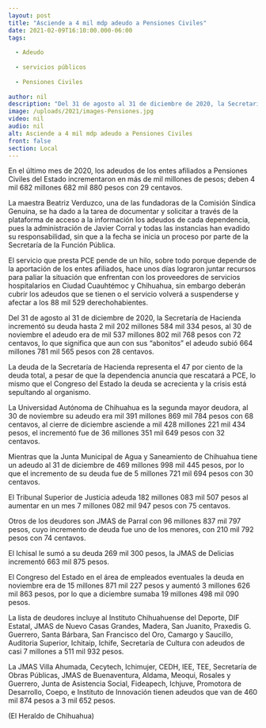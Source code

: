 ```yaml
---
layout: post
title: "Asciende a 4 mil mdp adeudo a Pensiones Civiles"
date: 2021-02-09T16:10:00.000-06:00
tags:
  
  - Adeudo
  
  - servicios públicos
  
  - Pensiones Civiles
  
author: nil
description: "Del 31 de agosto al 31 de diciembre de 2020, la Secretaría de Hacienda incrementó su deuda hasta 2 mil 202 millones 584 mil 334 pesos"
image: /uploads/2021/images-Pensiones.jpg
video: nil
audio: nil
alt: Asciende a 4 mil mdp adeudo a Pensiones Civiles
front: false
section: Local
---
```


En el último mes de 2020, los adeudos de los entes afiliados a Pensiones Civiles del Estado incrementaron en más de mil millones de pesos; deben 4 mil 682 millones 682 mil 880 pesos con 29 centavos.

La maestra Beatriz Verduzco, una de las fundadoras de la Comisión Síndica Genuina, se ha dado a la tarea de documentar y solicitar a través de la plataforma de acceso a la información los adeudos de cada dependencia, pues la administración de Javier Corral y todas las instancias han evadido su responsabilidad, sin que a la fecha se inicia un proceso por parte de la Secretaría de la Función Pública.

El servicio que presta PCE pende de un hilo, sobre todo porque depende de la aportación de los entes afiliados, hace unos días lograron juntar recursos para paliar la situación que enfrentan con los proveedores de servicios hospitalarios en Ciudad Cuauhtémoc y Chihuahua, sin embargo deberán cubrir los adeudos que se tienen o el servicio volverá a suspenderse y afectar a los 88 mil 529 derechohabientes.

Del 31 de agosto al 31 de diciembre de 2020, la Secretaría de Hacienda incrementó su deuda hasta 2 mil 202 millones 584 mil 334 pesos, al 30 de noviembre el adeudo era de mil 537 millones 802 mil 768 pesos con 72 centavos, lo que significa que aun con sus “abonitos” el adeudo subió 664 millones 781 mil 565 pesos con 28 centavos.

La deuda de la Secretaría de Hacienda representa el 47 por ciento de la deuda total, a pesar de que la dependencia anuncia que rescatará a PCE, lo mismo que el Congreso del Estado la deuda se acrecienta y la crisis está sepultando al organismo.

La Universidad Autónoma de Chihuahua es la segunda mayor deudora, al 30 de noviembre su adeudo era mil 391 millones 869 mil 784 pesos con 68 centavos, al cierre de diciembre asciende a mil 428 millones 221 mil 434 pesos, el incrementó fue de 36 millones 351 mil 649 pesos con 32 centavos.

Mientras que la Junta Municipal de Agua y Saneamiento de Chihuahua tiene un adeudo al 31 de diciembre de 469 millones 998 mil 445 pesos, por lo que el incremento de su deuda fue de 5 millones 721 mil 694 pesos con 30 centavos.

El Tribunal Superior de Justicia adeuda 182 millones 083 mil 507 pesos al aumentar en un mes 7 millones 082 mil 947 pesos con 75 centavos.

Otros de los deudores son JMAS de Parral con 96 millones 837 mil 797 pesos, cuyo incremento de deuda fue uno de los menores, con 210 mil 792 pesos con 74 centavos.

El Ichisal le sumó a su deuda 269 mil 300 pesos, la JMAS de Delicias incrementó 663 mil 875 pesos.

El Congreso del Estado en el área de empleados eventuales la deuda en noviembre era de 15 millones 871 mil 227 pesos y aumentó 3 millones 626 mil 863 pesos, por lo que a diciembre sumaba 19 millones 498 mil 090 pesos.

La lista de deudores incluye al Instituto Chihuahuense del Deporte, DIF Estatal, JMAS de Nuevo Casas Grandes, Madera, San Juanito, Praxedis G. Guerrero, Santa Bárbara, San Francisco del Oro, Camargo y Saucillo, Auditoria Superior, Ichitaip, Ichife, Secretaría de Cultura con adeudos de casi 7 millones a 511 mil 932 pesos.

La JMAS Villa Ahumada, Cecytech, Ichimujer, CEDH, IEE, TEE, Secretaría de Obras Públicas, JMAS de Buenaventura, Aldama, Meoqui, Rosales y Guerrero, Junta de Asistencia Social, Fideapech, Ichjuve, Promotora de Desarrollo, Coepo, e Instituto de Innovación tienen adeudos que van de 460 mil 874 pesos a 3 mil 652 pesos.

(El Heraldo de Chihuahua)